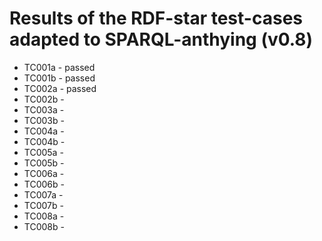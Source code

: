 

# Results of the RDF-star test-cases adapted to SPARQL-anthying (v0.8)


- TC001a - passed
- TC001b - passed
- TC002a - passed
- TC002b -
- TC003a -
- TC003b -
- TC004a -
- TC004b -
- TC005a -
- TC005b -
- TC006a -
- TC006b -
- TC007a -
- TC007b -
- TC008a -
- TC008b -